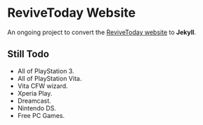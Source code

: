 # ReviveToday Website
An ongoing project to convert the [ReviveToday website](https://revive.today) to **Jekyll**.

## Still Todo

* All of PlayStation 3.
* All of PlayStation Vita.
* Vita CFW wizard.
* Xperia Play.
* Dreamcast.
* Nintendo DS.
* Free PC Games.
